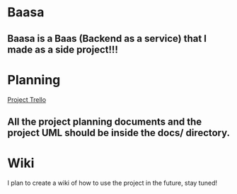 # Baasa
Baasa is a Baas (Backend as a service) that I made as a side project!!!
---
# Planning
[Project Trello](https://trello.com/b/O1NboK34/baasa)

All the project planning documents and the project UML should be inside the docs/ directory.
---
# Wiki
I plan to create a wiki of how to use the project in the future, stay tuned!
